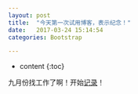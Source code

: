 ```yaml
---
layout: post
title:  "今天第一次试用博客，表示纪念！"
date:   2017-03-24 15:14:54
categories: Bootstrap

---
```


* content
{:toc}


九月份找工作了啊！开始[记录](https://123.sogou.com/)！
<br>
<br>


